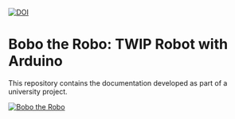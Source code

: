 [![DOI](https://zenodo.org/badge/1015992026.svg)](https://doi.org/10.5281/zenodo.16982844)

# Bobo the Robo: TWIP Robot with Arduino

This repository contains the documentation developed as part of a university project.

[![Bobo the Robo](https://raw.githubusercontent.com/amisean/bobo-the-robo/main/images/perf_3/perf_3_007.jpg)](https://raw.githubusercontent.com/amisean/bobo-the-robo/main/video/Bobo%20the%20Robo.mp4)
